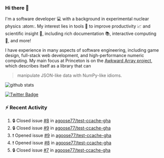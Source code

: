 ### Hi there 👋 

I'm a software developer 💻 with a background in experimental nuclear physics :atom:. My interest lies in tools :wrench: to improve productivity :chart_with_upwards_trend: and scientific insight :telescope:, including rich documentation 📚, interactive computing 🧮, and more! 

I have experience in many aspects of software engineering, including game design, full-stack web development, and high-performance numeric computing. My main focus at Princeton is on the [Awkward Array project](awkward-array.org/), which describes itself as a library that can 
> manipulate JSON-like data with NumPy-like idioms.

![github stats](https://github-readme-stats.vercel.app/api?username=agoose77&show_icons=true&hide_rank=true&hide_title=true&bg_color=30,e76445,904e95&text_color=efe3ec&icon_color=efe3ec)
<!--
**agoose77/agoose77** is a ✨ _special_ ✨ repository because its `README.md` (this file) appears on your GitHub profile.

Here are some ideas to get you started:

- 🔭 I’m currently working on ...
- 🌱 I’m currently learning ...
- 👯 I’m looking to collaborate on ...
- 🤔 I’m looking for help with ...
- 💬 Ask me about ...
- 📫 How to reach me: ...
- 😄 Pronouns: ...
- ⚡ Fun fact: ...
-->

[![Twitter Badge](https://img.shields.io/twitter/follow/agoose77?style=flat-square&logo=Twitter&logoColor=white&color=cornflowerblue)](https://twitter.com/agoose77)

### :zap: Recent Activity

<!--START_SECTION:activity-->
1. 🔒 Closed issue [#8](https://github.com/agoose77/test-ccache-gha/issues/8) in [agoose77/test-ccache-gha](https://github.com/agoose77/test-ccache-gha)
2. 🔒 Closed issue [#9](https://github.com/agoose77/test-ccache-gha/issues/9) in [agoose77/test-ccache-gha](https://github.com/agoose77/test-ccache-gha)
3. ❗ Opened issue [#9](https://github.com/agoose77/test-ccache-gha/issues/9) in [agoose77/test-ccache-gha](https://github.com/agoose77/test-ccache-gha)
4. ❗ Opened issue [#8](https://github.com/agoose77/test-ccache-gha/issues/8) in [agoose77/test-ccache-gha](https://github.com/agoose77/test-ccache-gha)
5. 🔒 Closed issue [#7](https://github.com/agoose77/test-ccache-gha/issues/7) in [agoose77/test-ccache-gha](https://github.com/agoose77/test-ccache-gha)
<!--END_SECTION:activity-->
